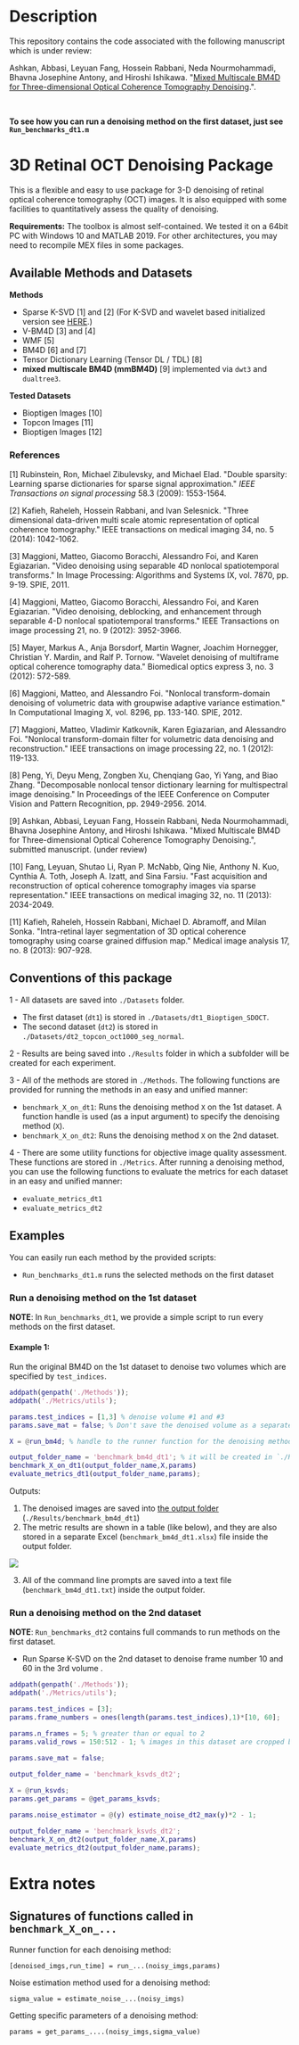 # Description

This repository contains the code associated with the following manuscript which is under review:

Ashkan, Abbasi, Leyuan Fang, Hossein Rabbani, Neda Nourmohammadi, Bhavna Josephine Antony, and Hiroshi Ishikawa. "[Mixed Multiscale BM4D for Three-dimensional Optical Coherence Tomography Denoising](./mmbm4d.pdf).".

<br>

**To see how you can run a denoising method on the first dataset, just see `Run_benchmarks_dt1.m`**


# 3D Retinal OCT Denoising Package

This is a flexible and easy to use package for 3-D denoising of retinal optical coherence tomography (OCT) images. It is also equipped with some facilities to quantitatively assess the quality of denoising.


**Requirements:**
The toolbox is almost self-contained. We tested it on a 64bit PC with Windows 10 and MATLAB 2019. For other architectures, you may need to recompile MEX files in some packages. 



## Available Methods and Datasets

**Methods**

- Sparse K-SVD [1] and [2] (For K-SVD and wavelet based initialized version see [HERE](https://sites.google.com/site/rahelekafieh/research/state-of-the-art-method-for-oct-denoising/).)
- V-BM4D [3] and [4]
- WMF [5]
- BM4D [6] and [7] 
- Tensor Dictionary Learning (Tensor DL / TDL) [8] 
- **mixed multiscale BM4D (mmBM4D)** [9] implemented via `dwt3` and `dualtree3`.

**Tested Datasets**

- Bioptigen Images [10]
- Topcon Images [11]
- Bioptigen Images [12]

### References

[1]	Rubinstein, Ron, Michael Zibulevsky, and Michael Elad. "Double sparsity: Learning sparse dictionaries for sparse signal approximation." *IEEE Transactions on signal processing* 58.3 (2009): 1553-1564.

[2]    Kafieh, Raheleh, Hossein Rabbani, and Ivan Selesnick. "Three dimensional data-driven multi scale atomic representation of optical coherence tomography." IEEE transactions on medical imaging 34, no. 5 (2014): 1042-1062.

[3]	Maggioni, Matteo, Giacomo Boracchi, Alessandro Foi, and Karen Egiazarian. "Video denoising using separable 4D nonlocal spatiotemporal transforms." In Image Processing: Algorithms and Systems IX, vol. 7870, pp. 9-19. SPIE, 2011.

[4]	Maggioni, Matteo, Giacomo Boracchi, Alessandro Foi, and Karen Egiazarian. "Video denoising, deblocking, and enhancement through separable 4-D nonlocal spatiotemporal transforms." IEEE Transactions on image processing 21, no. 9 (2012): 3952-3966.

[5]  Mayer, Markus A., Anja Borsdorf, Martin Wagner, Joachim Hornegger, Christian Y. Mardin, and Ralf P. Tornow. "Wavelet denoising of multiframe optical coherence tomography data." Biomedical optics express 3, no. 3 (2012): 572-589.

[6]	Maggioni, Matteo, and Alessandro Foi. "Nonlocal transform-domain denoising of volumetric data with groupwise adaptive variance estimation." In Computational Imaging X, vol. 8296, pp. 133-140. SPIE, 2012.

[7]	Maggioni, Matteo, Vladimir Katkovnik, Karen Egiazarian, and Alessandro Foi. "Nonlocal transform-domain filter for volumetric data denoising and reconstruction." IEEE transactions on image processing 22, no. 1 (2012): 119-133.

[8]	Peng, Yi, Deyu Meng, Zongben Xu, Chenqiang Gao, Yi Yang, and Biao Zhang. "Decomposable nonlocal tensor dictionary learning for multispectral image denoising." In Proceedings of the IEEE Conference on Computer Vision and Pattern Recognition, pp. 2949-2956. 2014.

[9] Ashkan, Abbasi, Leyuan Fang, Hossein Rabbani, Neda Nourmohammadi, Bhavna Josephine Antony, and Hiroshi Ishikawa. "Mixed Multiscale BM4D for Three-dimensional Optical Coherence Tomography Denoising.", submitted manuscript. (under review)

[10]   Fang, Leyuan, Shutao Li, Ryan P. McNabb, Qing Nie, Anthony N. Kuo, Cynthia A. Toth, Joseph A. Izatt, and Sina Farsiu. "Fast acquisition and reconstruction of optical coherence tomography images via sparse representation." IEEE transactions on medical imaging 32, no. 11 (2013): 2034-2049.

[11]   Kafieh, Raheleh, Hossein Rabbani, Michael D. Abramoff, and Milan Sonka. "Intra-retinal layer segmentation of 3D optical coherence tomography using coarse grained diffusion map." Medical image analysis 17, no. 8 (2013): 907-928.



## Conventions of this package

1 - All datasets are saved into `./Datasets` folder. 

- The first dataset (`dt1`) is stored in `./Datasets/dt1_Bioptigen_SDOCT`.
- The second dataset (`dt2`) is stored in `./Datasets/dt2_topcon_oct1000_seg_normal`.

2 - Results are being saved into `./Results` folder in which a subfolder will be created for each experiment.

3 - All of the methods are stored in `./Methods`. The following functions are provided for running the methods in an easy and unified manner:

- `benchmark_X_on_dt1`: Runs the denoising method `X` on the 1st dataset.  A function handle is used (as a input argument) to specify the denoising method (`X`).
- `benchmark_X_on_dt2`: Runs the denoising method `X` on the 2nd dataset.  

4 - There are some utility functions for objective image quality assessment. These functions are stored in `./Metrics`. After running a denoising method, you can use the following functions to evaluate the metrics for each dataset in an easy and unified manner:

- `evaluate_metrics_dt1`
- `evaluate_metrics_dt2`



## Examples

You can easily run each method by the provided scripts:
- `Run_benchmarks_dt1.m` runs the selected methods on the first dataset



### Run a denoising method on the 1st dataset

**NOTE**: In `Run_benchmarks_dt1`, we provide a simple script to run every methods on the first dataset. 

#### Example 1:

Run the original BM4D on the 1st dataset to denoise two volumes which are specified by `test_indices`.

```matlab
addpath(genpath('./Methods'));
addpath('./Metrics/utils');

params.test_indices = [1,3] % denoise volume #1 and #3
params.save_mat = false; % Don't save the denoised volume as a separate MAT-file

X = @run_bm4d; % handle to the runner function for the denoising method

output_folder_name = 'benchmark_bm4d_dt1'; % it will be created in `./Results`
benchmark_X_on_dt1(output_folder_name,X,params)
evaluate_metrics_dt1(output_folder_name,params);
```

Outputs:

1. The denoised images are saved into <u>the output folder</u> (`./Results/benchmark_bm4d_dt1`)
2. The metric results are shown in a table (like below), and they are also stored in a separate Excel (`benchmark_bm4d_dt1.xlsx`) file inside the output folder. 

![](./Readme_files/benchmark_bm4d_dt1_sample.png)

3. All of the command line prompts are saved into a text file (`benchmark_bm4d_dt1.txt`) inside the output folder.



### Run a denoising method on the 2nd dataset

**NOTE**: `Run_benchmarks_dt2` contains full commands to run methods on the first dataset.



- Run Sparse K-SVD on the 2nd dataset to denoise frame number 10 and 60 in the 3rd volume .

```matlab
addpath(genpath('./Methods'));
addpath('./Metrics/utils');

params.test_indices = [3];
params.frame_numbers = ones(length(params.test_indices),1)*[10, 60];

params.n_frames = 5; % greater than or equal to 2
params.valid_rows = 150:512 - 1; % images in this dataset are cropped before processing

params.save_mat = false;
    
output_folder_name = 'benchmark_ksvds_dt2';

X = @run_ksvds;
params.get_params = @get_params_ksvds;

params.noise_estimator = @(y) estimate_noise_dt2_max(y)*2 - 1;

output_folder_name = 'benchmark_ksvds_dt2';
benchmark_X_on_dt2(output_folder_name,X,params)
evaluate_metrics_dt2(output_folder_name,params);
```





# Extra notes

## Signatures of functions called in `benchmark_X_on_...`

Runner function for each denoising method:

`[denoised_imgs,run_time] = run_...(noisy_imgs,params)`

Noise estimation method used for a denoising method:

`sigma_value = estimate_noise_...(noisy_imgs)`

Getting specific parameters of a denoising method:

`params = get_params_....(noisy_imgs,sigma_value)`





